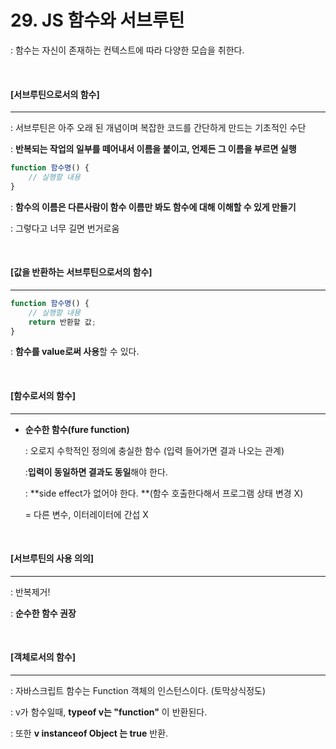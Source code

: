 # 29. JS 함수와 서브루틴

: 함수는 자신이 존재하는 컨텍스트에 따라 다양한 모습을 취한다.

<br>

#### [서브루틴으로서의 함수]

----

: 서브루틴은 아주 오래 된 개념이며 복잡한 코드를 간단하게 만드는 기초적인 수단

: **반복되는 작업의 일부를 떼어내서 이름을 붙이고, 언제든 그 이름을 부르면 실행**

```js
function 함수명() {
	// 실행할 내용
}
```

: **함수의 이름은 다른사람이 함수 이름만 봐도 함수에 대해 이해할 수 있게 만들기**

: 그렇다고 너무 길면 번거로움

<br>

#### [값을 반환하는 서브루틴으로서의 함수]

---

```js
function 함수명() {
	// 실행할 내묭
	return 반환할 값;
}
```

: **함수를 value로써 사용**할 수 있다.

<br>

#### [함수로서의 함수]

----

- **순수한 함수(fure function)**

  : 오로지 수학적인 정의에 충실한 함수 (입력 들어가면 결과 나오는 관계)

  :**입력이 동일하면 결과도 동일**해야 한다.

  : **side effect가 없어야 한다. **(함수 호출한다해서 프로그램 상태 변경 X)

  = 다른 변수, 이터레이터에 간섭 X

<br>

#### [서브루틴의 사용 의의]

----

: 반복제거!

: **순수한 함수 권장**

<br>

#### [객체로서의 함수]

-----

: 자바스크립트 함수는 Function 객체의 인스턴스이다. (토막상식정도)

: v가 함수일때, **typeof v는 "function"** 이 반환된다.

: 또한 **v instanceof Object 는 true** 반환.

